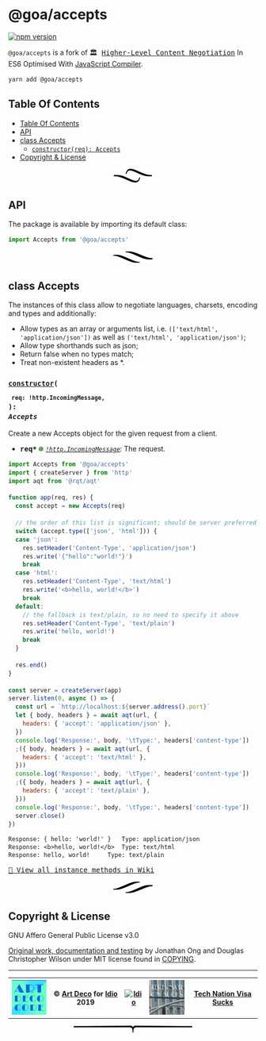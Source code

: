 # @goa/accepts

[![npm version](https://badge.fury.io/js/%40goa%2Faccepts.svg)](https://www.npmjs.com/package/@goa/accepts)

`@goa/accepts` is a fork of <kbd>🏛 [Higher-Level Content Negotiation](https://github.com/jshttp/accepts/)</kbd> In ES6 Optimised With [JavaScript Compiler](https://compiler.page).

```sh
yarn add @goa/accepts
```

## Table Of Contents

- [Table Of Contents](#table-of-contents)
- [API](#api)
- [class Accepts](#class-accepts)
  * [`constructor(req): Accepts`](#constructorreq-httpincomingmessage-accepts)
- [Copyright & License](#copyright--license)

<p align="center"><a href="#table-of-contents">
  <img src="/.documentary/section-breaks/0.svg?sanitize=true">
</a></p>

## API

The package is available by importing its default class:

```js
import Accepts from '@goa/accepts'
```

<p align="center"><a href="#table-of-contents">
  <img src="/.documentary/section-breaks/1.svg?sanitize=true">
</a></p>

## class Accepts

The instances of this class allow to negotiate languages, charsets, encoding and types and additionally:

- Allow types as an array or arguments list, i.e. `(['text/html', 'application/json'])` as well as `('text/html', 'application/json')`;
- Allow type shorthands such as json;
- Return false when no types match;
- Treat non-existent headers as *.

### <code><ins>constructor</ins>(</code><sub><br/>&nbsp;&nbsp;`req: !http.IncomingMessage,`<br/></sub><code>): <i>Accepts</i></code>

Create a new Accepts object for the given request from a client.

 - <kbd><strong>req*</strong></kbd> <em><code><a href="https://nodejs.org/api/http.html#http_class_http_incomingmessage" title="A readable stream that receives data from the client in chunks. The first argument of the http.Server.on(&quot;request&quot;) event."><img src=".documentary/type-icons/node.png" alt="Node.JS Docs">!http.IncomingMessage</a></code></em>: The request.

```js
import Accepts from '@goa/accepts'
import { createServer } from 'http'
import aqt from '@rqt/aqt'

function app(req, res) {
  const accept = new Accepts(req)

  // the order of this list is significant; should be server preferred order
  switch (accept.type(['json', 'html'])) {
  case 'json':
    res.setHeader('Content-Type', 'application/json')
    res.write('{"hello":"world!"}')
    break
  case 'html':
    res.setHeader('Content-Type', 'text/html')
    res.write('<b>hello, world!</b>')
    break
  default:
    // the fallback is text/plain, so no need to specify it above
    res.setHeader('Content-Type', 'text/plain')
    res.write('hello, world!')
    break
  }

  res.end()
}

const server = createServer(app)
server.listen(0, async () => {
  const url = `http://localhost:${server.address().port}`
  let { body, headers } = await aqt(url, {
    headers: { 'accept': 'application/json' },
  })
  console.log('Response:', body, '\tType:', headers['content-type'])
  ;({ body, headers } = await aqt(url, {
    headers: { 'accept': 'text/html' },
  }))
  console.log('Response:', body, '\tType:', headers['content-type'])
  ;({ body, headers } = await aqt(url, {
    headers: { 'accept': 'text/plain' },
  }))
  console.log('Response:', body, '\tType:', headers['content-type'])
  server.close()
})
```
```
Response: { hello: 'world!' } 	Type: application/json
Response: <b>hello, world!</b> 	Type: text/html
Response: hello, world! 	Type: text/plain
```

<kbd>[🔖 View all instance methods in Wiki](../../wiki/Accepts)</kbd>

<p align="center"><a href="#table-of-contents">
  <img src="/.documentary/section-breaks/2.svg?sanitize=true">
</a></p>

## Copyright & License

GNU Affero General Public License v3.0

[Original work, documentation and testing](https://github.com/jshttp/accepts) by Jonathan Ong and Douglas Christopher Wilson under MIT license found in [COPYING](COPYING).

---

<table>
  <tr>
    <th>
      <a href="https://artd.eco">
        <img width="100" src="https://raw.githubusercontent.com/wrote/wrote/master/images/artdeco.png"
          alt="Art Deco">
      </a>
    </th>
    <th>© <a href="https://artd.eco">Art Deco</a> for <a href="https://idio.cc">Idio</a> 2019</th>
    <th>
      <a href="https://idio.cc">
        <img src="https://avatars3.githubusercontent.com/u/40834161?s=100" width="100" alt="Idio">
      </a>
    </th>
    <th>
      <a href="https://www.technation.sucks" title="Tech Nation Visa">
        <img width="100" src="https://raw.githubusercontent.com/idiocc/cookies/master/wiki/arch4.jpg"
          alt="Tech Nation Visa">
      </a>
    </th>
    <th><a href="https://www.technation.sucks">Tech Nation Visa Sucks</a></th>
  </tr>
</table>

<p align="center"><a href="#table-of-contents">
  <img src="/.documentary/section-breaks/-1.svg?sanitize=true">
</a></p>